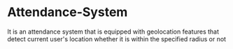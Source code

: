 # Attendance-System
It is an attendance system that is equipped with geolocation features that detect current user's location whether it is within the specified radius or not
